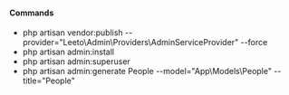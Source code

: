 #### Commands

- php artisan vendor:publish --provider="Leeto\Admin\Providers\AdminServiceProvider" --force
- php artisan admin:install
- php artisan admin:superuser
- php artisan admin:generate People --model="App\Models\People" --title="People"
